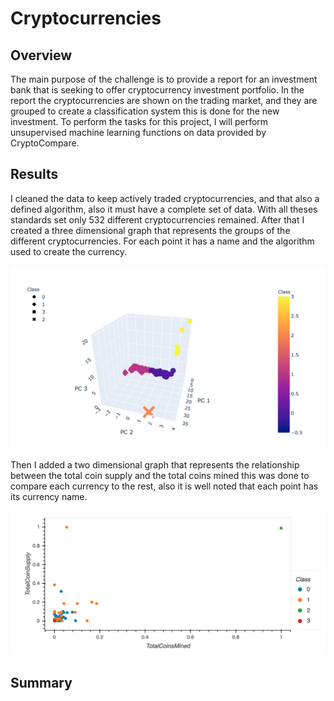 # Cryptocurrencies

## Overview

The main purpose of the challenge is to provide a report for an investment bank that is seeking to offer cryptocurrency investment portfolio. In the report the cryptocurrencies are shown on the trading market, and they are grouped to create a classification system this is done for the new investment. To perform the tasks for this project, I will perform unsupervised machine learning functions on data provided by CryptoCompare.

## Results

I cleaned the data to keep actively traded cryptocurrencies, and that also a defined algorithm, also it must have a complete set of data. With all theses standards set only 532 different cryptocurrencies remained. After that I created a three dimensional graph that represents the groups of the different cryptocurrencies. For each point it has a name and the algorithm used to create the currency.

![](visualizations/clustered_3d.png)

Then I added a two dimensional graph that represents the relationship between the total coin supply and the total coins mined this was done to compare each currency to the rest, also it is well noted that each point has its currency name.

![](visualizations/coins_2d.png)

## Summary

